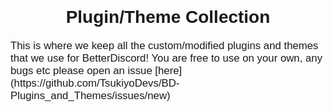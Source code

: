 <div style="text-align: center; font-family: Arial, sans-serif; color: #white; font-size: 2em; margin-bottom: 20px;">
    <strong>Plugin/Theme Collection</strong>
</div>
<p style="font-family: Arial, sans-serif; font-size: 1.2em; color: #white;">
    This is where we keep all the custom/modified plugins and themes that we use for BetterDiscord! You are free to use on your own, any bugs etc please open an issue [here](https://github.com/TsukiyoDevs/BD-Plugins_and_Themes/issues/new)
</p>
